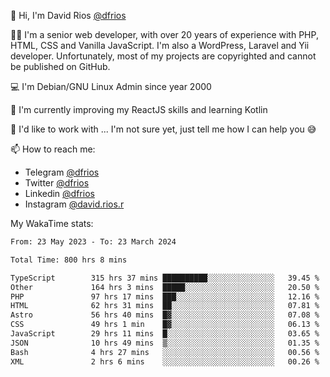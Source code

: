 👋 Hi, I'm David Rios [@dfrios](https://github.com/dfrios)

👨‍💻 I'm a senior web developer, with over 20 years of experience with PHP, HTML, CSS and Vanilla JavaScript. I'm also a WordPress, Laravel and Yii developer. Unfortunately, most of my projects are copyrighted and cannot be published on GitHub.

💻 I'm Debian/GNU Linux Admin since year 2000

🌱 I'm currently improving my ReactJS skills and learning Kotlin

💞️ I'd like to work with ... I'm not sure yet, just tell me how I can help you 😅


📫 How to reach me:
* Telegram [@dfrios](https://t.me/dfrios)
* Twitter [@dfrios](https://twitter.com/dfrios)
* Linkedin [@dfrios](https://linkedin.com/in/dfrios)
* Instagram [@david.rios.r](https://instagram.com/david.rios.r)



My WakaTime stats:
<!--START_SECTION:waka-->

```txt
From: 23 May 2023 - To: 23 March 2024

Total Time: 800 hrs 8 mins

TypeScript        315 hrs 37 mins ██████████░░░░░░░░░░░░░░░   39.45 %
Other             164 hrs 3 mins  █████░░░░░░░░░░░░░░░░░░░░   20.50 %
PHP               97 hrs 17 mins  ███░░░░░░░░░░░░░░░░░░░░░░   12.16 %
HTML              62 hrs 31 mins  ██░░░░░░░░░░░░░░░░░░░░░░░   07.81 %
Astro             56 hrs 40 mins  █▓░░░░░░░░░░░░░░░░░░░░░░░   07.08 %
CSS               49 hrs 1 min    █▓░░░░░░░░░░░░░░░░░░░░░░░   06.13 %
JavaScript        29 hrs 11 mins  █░░░░░░░░░░░░░░░░░░░░░░░░   03.65 %
JSON              10 hrs 49 mins  ▒░░░░░░░░░░░░░░░░░░░░░░░░   01.35 %
Bash              4 hrs 27 mins   ░░░░░░░░░░░░░░░░░░░░░░░░░   00.56 %
XML               2 hrs 6 mins    ░░░░░░░░░░░░░░░░░░░░░░░░░   00.26 %
```

<!--END_SECTION:waka-->
